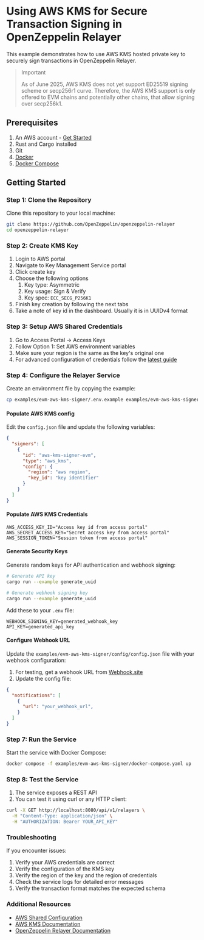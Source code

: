 # Using AWS KMS for Secure Transaction Signing in OpenZeppelin Relayer

This example demonstrates how to use AWS KMS hosted private key to securely sign transactions in OpenZeppelin Relayer.

>>[!IMPORTANT]
>> As of June 2025, AWS KMS does not yet support ED25519 signing scheme or secp256r1 curve. Therefore, the AWS KMS support is only offered to EVM chains and potentially other chains, that allow signing over secp256k1.
>>

## Prerequisites

1. An AWS account - [Get Started](https://aws.amazon.com/kms/)
2. Rust and Cargo installed
3. Git
4. [Docker](https://docs.docker.com/get-docker/)
5. [Docker Compose](https://docs.docker.com/compose/install/)

## Getting Started

### Step 1: Clone the Repository

Clone this repository to your local machine:

```bash
git clone https://github.com/OpenZeppelin/openzeppelin-relayer
cd openzeppelin-relayer
```

### Step 2: Create KMS Key

1. Login to AWS portal
2. Navigate to Key Management Service portal
3. Click create key
4. Choose the following options
   1. Key type: Asymmetric
   2. Key usage: Sign & Verify
   3. Key spec: `ECC_SECG_P256K1`
5. Finish key creation by following the next tabs
6. Take a note of key id in the dashboard. Usually it is in UUIDv4 format

### Step 3: Setup AWS Shared Credentials

1. Go to Access Portal -> Access Keys
2. Follow Option 1: Set AWS environment variables
3. Make sure your region is the same as the key's original one
4. For advanced configuration of credentials follow the [latest guide](https://docs.aws.amazon.com/sdkref/latest/guide/file-format.html)


### Step 4: Configure the Relayer Service

Create an environment file by copying the example:

```bash
cp examples/evm-aws-kms-signer/.env.example examples/evm-aws-kms-signer/.env
```


#### Populate AWS KMS config

Edit the `config.json` file and update the following variables:

```json
{
  "signers": [
    {
      "id": "aws-kms-signer-evm",
      "type": "aws_kms",
      "config": {
        "region": "aws region",
        "key_id": "key identifier"
      }
    }
  ]
}
```

#### Populate AWS KMS Credentials

```
AWS_ACCESS_KEY_ID="Access key id from access portal"
AWS_SECRET_ACCESS_KEY="Secret access key from access portal"
AWS_SESSION_TOKEN="Session token from access portal"
```

#### Generate Security Keys

Generate random keys for API authentication and webhook signing:

```bash
# Generate API key
cargo run --example generate_uuid

# Generate webhook signing key
cargo run --example generate_uuid
```

Add these to your `.env` file:

```env
WEBHOOK_SIGNING_KEY=generated_webhook_key
API_KEY=generated_api_key
```

#### Configure Webhook URL

Update the `examples/evm-aws-kms-signer/config/config.json` file with your webhook configuration:

1. For testing, get a webhook URL from [Webhook.site](https://webhook.site)
2. Update the config file:

```json
{
  "notifications": [
    {
      "url": "your_webhook_url",
    }
  ]
}
```

### Step 7: Run the Service

Start the service with Docker Compose:

```bash
docker compose -f examples/evm-aws-kms-signer/docker-compose.yaml up
```

### Step 8: Test the Service

1. The service exposes a REST API
2. You can test it using curl or any HTTP client:

```bash
curl -X GET http://localhost:8080/api/v1/relayers \
  -H "Content-Type: application/json" \
  -H "AUTHORIZATION: Bearer YOUR_API_KEY"
```

### Troubleshooting

If you encounter issues:

1. Verify your AWS credentials are correct
2. Verify the configuration of the KMS key
3. Verify the region of the key and the region of credentials
4. Check the service logs for detailed error messages
5. Verify the transaction format matches the expected schema

### Additional Resources

- [AWS Shared Configuration](https://docs.aws.amazon.com/sdkref/latest/guide/file-format.html)
- [AWS KMS Documentation](https://docs.aws.amazon.com/kms/latest/developerguide/overview.html)
- [OpenZeppelin Relayer Documentation](https://docs.openzeppelin.com/relayer)
